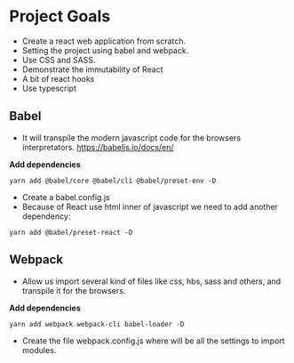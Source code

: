 # Project Goals
- Create a react web application from scratch.
- Setting the project using babel and webpack. 
- Use CSS and SASS.
- Demonstrate the immutability of React
- A bit of react hooks
- Use typescript

## Babel
- It will transpile the modern javascript code for the browsers interpretators.
https://babeljs.io/docs/en/

**Add dependencies**
```
yarn add @babel/core @babel/cli @babel/preset-env -D              
```

- Create a babel.config.js
- Because of React use html inner of javascript we need to add another dependency:
```
yarn add @babel/preset-react -D
```

## Webpack
- Allow us import several kind of files like css, hbs, sass and others, and transpile it for the browsers.

**Add dependencies**
```
yarn add webpack webpack-cli babel-loader -D
```

- Create the file webpack.config.js where will be all the settings to import modules.
